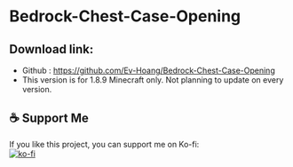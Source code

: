 # Bedrock-Chest-Case-Opening 



## Download link:
- Github : https://github.com/Ev-Hoang/Bedrock-Chest-Case-Opening
- This version is for 1.8.9 Minecraft only. Not planning to update on every version.

## ☕ Support Me
If you like this project, you can support me on Ko-fi:  
[![ko-fi](https://ko-fi.com/img/githubbutton_sm.svg)](https://ko-fi.com/evhoang)
